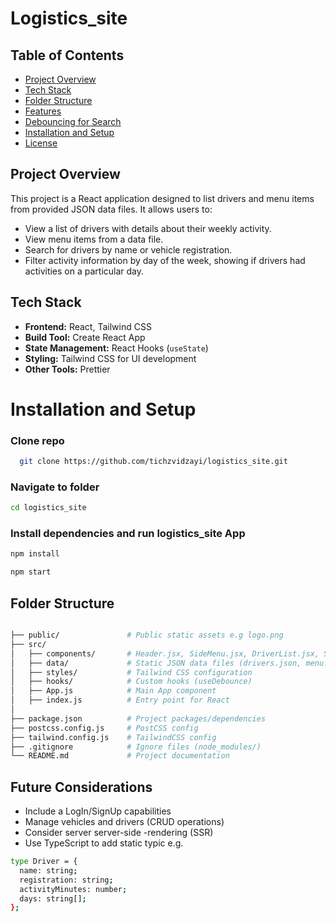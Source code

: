 # Logistics_site 

## Table of Contents
- [Project Overview](#project-overview)
- [Tech Stack](#tech-stack)
- [Folder Structure](#folder-structure)
- [Features](#features)
- [Debouncing for Search](#debouncing-for-search)
- [Installation and Setup](#installation-and-setup)
- [License](#license)

## Project Overview
This project is a React application designed to list drivers and menu items from provided JSON data files. It allows users to:
- View a list of drivers with details about their weekly activity.
- View menu items from a data file.
- Search for drivers by name or vehicle registration.
- Filter activity information by day of the week, showing if drivers had activities on a particular day.

## Tech Stack
- **Frontend:** React, Tailwind CSS
- **Build Tool:**   Create React App
- **State Management:** React Hooks (`useState`)
- **Styling:** Tailwind CSS for UI development
- **Other Tools:**  Prettier

# Installation and Setup

### Clone repo
 ```bash
   git clone https://github.com/tichzvidzayi/logistics_site.git
```
### Navigate to folder
 ```bash
cd logistics_site
```
### Install dependencies and run logistics_site App
  ```bash
npm install
```
  ```bash
npm start
```

## Folder Structure

```bash

├── public/               # Public static assets e.g logo.png
├── src/
│   ├── components/       # Header.jsx, SideMenu.jsx, DriverList.jsx, Search)
│   ├── data/             # Static JSON data files (drivers.json, menu.json)
│   ├── styles/           # Tailwind CSS configuration
│   ├── hooks/            # Custom hooks (useDebounce)
│   ├── App.js            # Main App component
│   ├── index.js          # Entry point for React
│   
├── package.json          # Project packages/dependencies
├── postcss.config.js     # PostCSS config
├── tailwind.config.js    # TailwindCSS config
├── .gitignore            # Ignore files (node_modules/)
└── README.md             # Project documentation
```

## Future Considerations

- Include a LogIn/SignUp capabilities
- Manage vehicles and drivers (CRUD operations)
 - Consider server server-side -rendering (SSR) 
- Use TypeScript to add static typic e.g. 
``` bash
type Driver = {
  name: string;
  registration: string;
  activityMinutes: number;
  days: string[];
};
```
